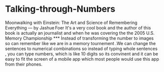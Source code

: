 # Talking-through-Numbers
 Moonwalking with Einstein: The Art and Science of Remembering Everything — by Jashue Foer It's a very cool book and the author of this book is actually an journalist and when he was covering the the 2005 U.S. Memory Championship  *** İnstead of  transforming the number to images so can remember like we are in a memory tournement .We can change the sentences to numerical combinations so instead of typing whole sentences , you can type numbers, which is like 10 digits so its convinent and  it can be easy to fit the screen of a mobile app which most people would   use this app from their phones.
